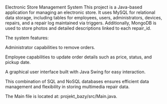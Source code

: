 Electronic Store Management System
This project is a Java-based application for managing an electronic store. It uses MySQL for relational data storage, including tables for employees, users, administrators, devices, repairs, and a repair log maintained via triggers. Additionally, MongoDB is used to store photos and detailed descriptions linked to each repair_id.

The system features:

Administrator capabilities to remove orders.

Employee capabilities to update order details such as price, status, and pickup date.

A graphical user interface built with Java Swing for easy interaction.

This combination of SQL and NoSQL databases ensures efficient data management and flexibility in storing multimedia repair data.

The Main file is located at: projekt_bazy/src/Main.java.
